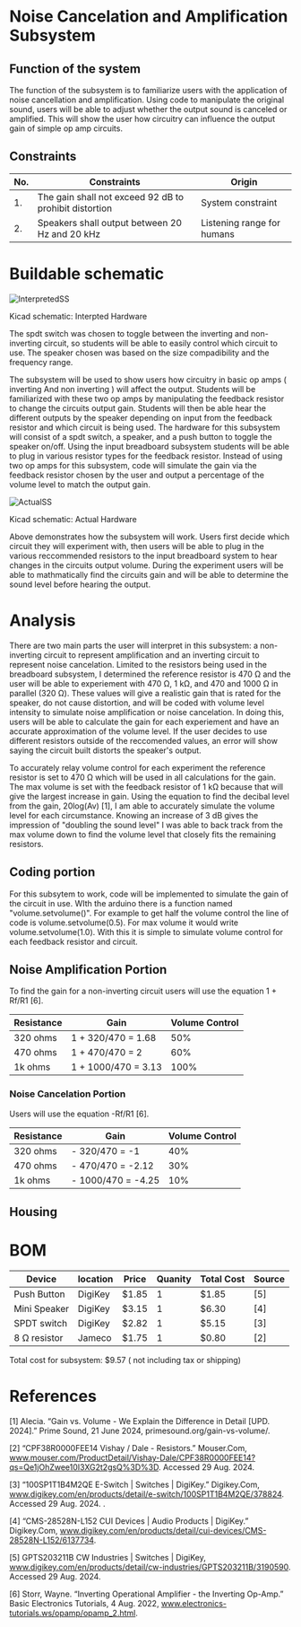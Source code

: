 # Noise Cancelation and Amplification Subsystem

## Function of the system
The function of the subsystem is to familiarize users with the application of noise cancellation and amplification. Using code to manipulate the original sound, users will be able to adjust whether the output sound is canceled or amplified. This will show the user how circuitry can influence the output gain of simple op amp circuits. 
## Constraints
| No. | Constraints | Origin |
|-----|-------------|---------|
|1.   | The gain shall not exceed 92 dB to prohibit distortion  | System constraint|
|2. | Speakers shall output between 20 Hz and 20 kHz | Listening range for humans |


# Buildable schematic
![InterpretedSS](https://github.com/user-attachments/assets/8c6bd14c-94e5-442c-97e4-c89278b7b0eb)

Kicad schematic: Interpted Hardware

The spdt switch was chosen to toggle between the inverting and non-inverting circuit, so students will be able to easily control which circuit to use. The speaker chosen was based on the size compadibility and the frequency range. 

The subsystem will be used to show users how circuitry in basic op amps ( inverting And non inverting ) will affect the output. Students will be familiarized with these two op amps by manipulating the feedback resistor to change the circuits output gain. Students will then be able hear the different outputs by the speaker depending on input from the feedback resistor and which circuit is being used.  The hardware for this subsystem will consist of a spdt switch, a speaker, and a push button to toggle the speaker on/off. Using the input breadboard subsystem students will be able to plug in various resistor types for the feedback resistor. Instead of using two op amps for this subsystem, code will simulate the gain via the feedback resistor chosen by the user and output a percentage of the volume level to match the output gain.

![ActualSS](https://github.com/user-attachments/assets/5a23d714-1475-4d38-b9b6-7ae7e6cea743)

Kicad schematic: Actual Hardware

 Above demonstrates how the subsystem will work. Users first decide which circuit they will experiment with, then users will be able to plug in the various reccommended resistors to the input breadboard system to hear changes in the circuits output volume. During the experiment users will be able to mathmatically find the circuits gain and will be able to determine the sound level before hearing the output. 
 
# Analysis

There are two main parts the user will interpret in this subsystem: a non-inverting circuit to represent amplification and an inverting circuit to represent noise cancelation. Limited to the resistors being used in the breadboard subsystem, I determined the reference resistor is 470 Ω and the user will be able to experiement with 470 Ω, 1 kΩ, and 470 and 1000 Ω in parallel (320 Ω). These values will give a realistic gain that is rated for the speaker, do not cause distortion, and will be coded with volume level intensity to simulate noise amplification or noise cancelation. In doing this, users will be able to calculate the gain for each experiement and have an accurate approximation of the volume level. If the user decides to use different resistors outside of the reccomended values, an error will show saying the circuit built distorts the speaker's output. 

To accurately relay volume control for each experiment the reference resistor is set to 470 Ω which will be used in all calculations for the gain. The max volume is set with the feedback resistor of 1 kΩ because that will give the largest increase in gain. Using the equation to find the decibal level from the gain, 20log(Av) [1], I am able to accurately simulate the volume level for each circumstance. Knowing an increase of 3 dB gives the impression of "doubling the sound level" I was able to back track from the max volume down to find the volume level that closely fits the remaining resistors. 


## Coding portion
For this subsytem to work, code will be implemented to simulate the gain of the circuit in use. WIth the arduino there is a function named "volume.setvolume()". For example to get half the volume control the line of code is volume.setvolume(0.5). For max volume it would write volume.setvolume(1.0). With this it is simple to simulate volume control for each feedback resistor and circuit. 

## Noise Amplification Portion

 To find the gain for a non-inverting circuit users will use the equation 1 + Rf/R1 [6]. 
 
| Resistance | Gain | Volume Control |
|-----------|-------|----------------|
| 320 ohms | 1 + 320/470 = 1.68| 50% |
| 470 ohms | 1 + 470/470 = 2| 60% |
| 1k ohms | 1 + 1000/470 = 3.13| 100% |



### Noise Cancelation Portion
 Users will use the equation -Rf/R1 [6].

| Resistance | Gain | Volume Control |
|------------|------|----------------|
| 320 ohms | - 320/470 = -1| 40% |
| 470 ohms | - 470/470 = -2.12| 30% |
| 1k ohms | - 1000/470 = -4.25 | 10% |

## Housing


# BOM
| Device | location | Price | Quanity | Total Cost | Source |
|--------|----------|---------|------------|-------|--------|
| Push Button |DigiKey| $1.85 | 1 | $1.85 | [5] |
| Mini Speaker |DigiKey| $3.15 | 1 | $6.30 | [4]
| SPDT switch | DigiKey| $2.82 | 1 | $5.15 | [3] |
| 8 Ω resistor| Jameco | $1.75 | 1 | $0.80 | [2] |

Total cost for subsystem: $9.57 ( not including tax or shipping)

# References 

[1] Alecia. “Gain vs. Volume - We Explain the Difference in Detail [UPD. 2024].” Prime Sound, 21 June 2024, primesound.org/gain-vs-volume/. 

[2] “CPF38R0000FEE14 Vishay / Dale - Resistors.” Mouser.Com, www.mouser.com/ProductDetail/Vishay-Dale/CPF38R0000FEE14?qs=Qe1jOhZwee10I3XG2t2gsQ%3D%3D. Accessed 29 Aug. 2024. 

[3] “100SP1T1B4M2QE E-Switch | Switches | DigiKey.” Digikey.Com, www.digikey.com/en/products/detail/e-switch/100SP1T1B4M2QE/378824. Accessed 29 Aug. 2024. . 

[4] “CMS-28528N-L152 CUI Devices | Audio Products | DigiKey.” Digikey.Com, www.digikey.com/en/products/detail/cui-devices/CMS-28528N-L152/6137734. 

[5] GPTS203211B CW Industries | Switches | DigiKey, www.digikey.com/en/products/detail/cw-industries/GPTS203211B/3190590. Accessed 29 Aug. 2024.  

[6] Storr, Wayne. “Inverting Operational Amplifier - the Inverting Op-Amp.” Basic Electronics Tutorials, 4 Aug. 2022, www.electronics-tutorials.ws/opamp/opamp_2.html. 

